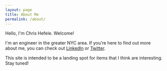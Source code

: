 ```yaml
---
layout: page
title: About Me
permalink: /about/
---
```

Hello, I'm Chris Hefele.  Welcome!

I'm an engineer in the greater NYC area. If you're here to find out more about me, you can check out [LinkedIn](https://www.linkedin.com/in/christopherhefele/) or [Twitter](https://twitter.com/ChrisHefele).

This site is intended to be a landing spot for items that I think are interesting. Stay tuned!   

